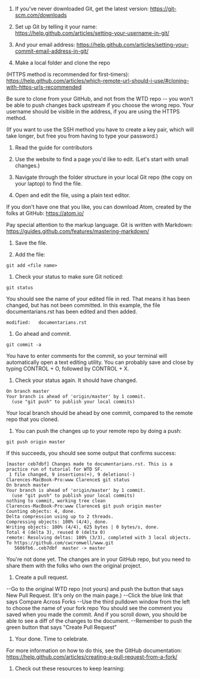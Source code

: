 
1. If you've never downloaded Git, get the latest version:
https://git-scm.com/downloads


1. Set up Git by telling it your name:
https://help.github.com/articles/setting-your-username-in-git/

1. And your email address:
https://help.github.com/articles/setting-your-commit-email-address-in-git/

1. Make a local folder and clone the repo

(HTTPS method is recommended for first-timers):
https://help.github.com/articles/which-remote-url-should-i-use/#cloning-with-https-urls-recommended

Be sure to clone from your GitHub, and not from the WTD repo -- you won't be able to push changes back upstream if you choose the wrong repo. Your username should be visible in the address, if you are using the HTTPS method.

(If you want to use the SSH method you have to create a key pair, which will take longer, but free you from having to type your password.)

1. Read the guide for contributors

1. Use the website to find a page you'd like to edit. (Let's start with small changes.)

1. Navigate through the folder structure in your local Git repo (the copy on your laptop) to find the file.

1. Open and edit the file, using a plain text editor.

If you don't have one that you like, you can download Atom, created by the folks at GitHub:
https://atom.io/

Pay special attention to the markup language. Git is written with Markdown:
https://guides.github.com/features/mastering-markdown/

1. Save the file.

1. Add the file:

````
git add <file name>
````

1. Check your status to make sure Git noticed:

````
git status
````

You should see the name of your edited file in red. That means it has been changed, but has not been committed. In this example, the file documentarians.rst has been edited and then added.

````
modified:   documentarians.rst
````

1. Go ahead and commit.

````
git commit -a
````

You have to enter comments for the commit, so your terminal will automatically open a text editing utility. You can probably save and close by typing CONTROL + O, followed by CONTROL + X.

1. Check your status again. It should have changed.

````
On branch master
Your branch is ahead of 'origin/master' by 1 commit.
  (use "git push" to publish your local commits)
````

Your local branch should be ahead by one commit, compared to the remote repo that you cloned.

1. You can push the changes up to your remote repo by doing a push:

````
git push origin master

````

If this succeeds, you should see some output that confirms success:


````
[master ceb7dbf] Changes made to documentarians.rst. This is a practice run of tutorial for WTD SF.
 1 file changed, 9 insertions(+), 9 deletions(-)
Clarences-MacBook-Pro:www Clarence$ git status
On branch master
Your branch is ahead of 'origin/master' by 1 commit.
  (use "git push" to publish your local commits)
nothing to commit, working tree clean
Clarences-MacBook-Pro:www Clarence$ git push origin master
Counting objects: 4, done.
Delta compression using up to 2 threads.
Compressing objects: 100% (4/4), done.
Writing objects: 100% (4/4), 625 bytes | 0 bytes/s, done.
Total 4 (delta 3), reused 0 (delta 0)
remote: Resolving deltas: 100% (3/3), completed with 3 local objects.
To https://github.com/cwcromwell/www.git
   5606fb6..ceb7dbf  master -> master

````

You're not done yet. The changes are in your GitHub repo, but you need to share them with the folks who own the original project.

1. Create a pull request.

--Go to the original WTD repo (not yours) and push the button that says New Pull Request. (It's only on the main page.)
--Click the blue link that says Compare Across Forks
--Use the third pulldown window from the left to choose the name of your fork repo
You should see the comment you saved when you made the commit. And if you scroll down, you should be able to see a diff of the changes to the document. 
--Remember to push the green button that says "Create Pull Request"

1. Your done. Time to celebrate. 

For more information on how to do this, see the GitHub documentation:
https://help.github.com/articles/creating-a-pull-request-from-a-fork/

1. Check out these resources to keep learning:

